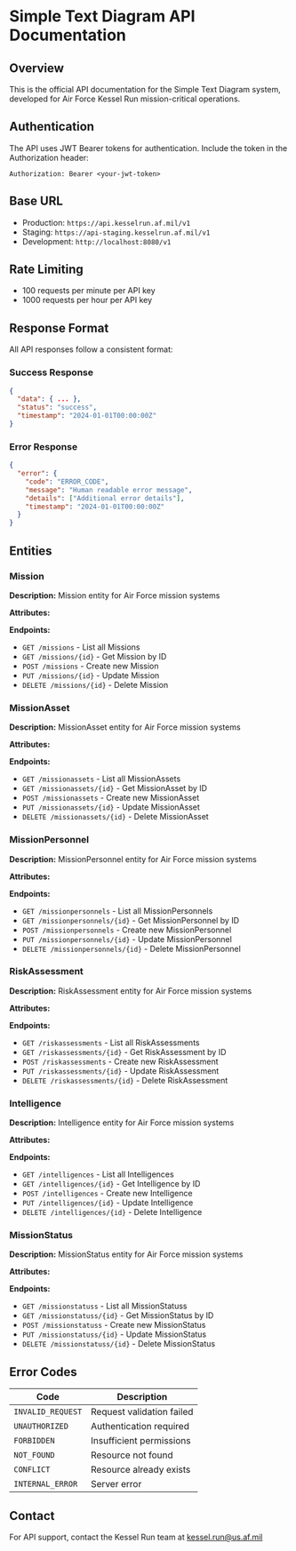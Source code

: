 # Simple Text Diagram API Documentation

## Overview
This is the official API documentation for the Simple Text Diagram system, developed for Air Force Kessel Run mission-critical operations.

## Authentication
The API uses JWT Bearer tokens for authentication. Include the token in the Authorization header:

```
Authorization: Bearer <your-jwt-token>
```

## Base URL
- Production: `https://api.kesselrun.af.mil/v1`
- Staging: `https://api-staging.kesselrun.af.mil/v1`
- Development: `http://localhost:8080/v1`

## Rate Limiting
- 100 requests per minute per API key
- 1000 requests per hour per API key

## Response Format
All API responses follow a consistent format:

### Success Response
```json
{
  "data": { ... },
  "status": "success",
  "timestamp": "2024-01-01T00:00:00Z"
}
```

### Error Response
```json
{
  "error": {
    "code": "ERROR_CODE",
    "message": "Human readable error message",
    "details": ["Additional error details"],
    "timestamp": "2024-01-01T00:00:00Z"
  }
}
```

## Entities


### Mission

**Description:** Mission entity for Air Force mission systems

**Attributes:**


**Endpoints:**
- `GET /missions` - List all Missions
- `GET /missions/{id}` - Get Mission by ID  
- `POST /missions` - Create new Mission
- `PUT /missions/{id}` - Update Mission
- `DELETE /missions/{id}` - Delete Mission


### MissionAsset

**Description:** MissionAsset entity for Air Force mission systems

**Attributes:**


**Endpoints:**
- `GET /missionassets` - List all MissionAssets
- `GET /missionassets/{id}` - Get MissionAsset by ID  
- `POST /missionassets` - Create new MissionAsset
- `PUT /missionassets/{id}` - Update MissionAsset
- `DELETE /missionassets/{id}` - Delete MissionAsset


### MissionPersonnel

**Description:** MissionPersonnel entity for Air Force mission systems

**Attributes:**


**Endpoints:**
- `GET /missionpersonnels` - List all MissionPersonnels
- `GET /missionpersonnels/{id}` - Get MissionPersonnel by ID  
- `POST /missionpersonnels` - Create new MissionPersonnel
- `PUT /missionpersonnels/{id}` - Update MissionPersonnel
- `DELETE /missionpersonnels/{id}` - Delete MissionPersonnel


### RiskAssessment

**Description:** RiskAssessment entity for Air Force mission systems

**Attributes:**


**Endpoints:**
- `GET /riskassessments` - List all RiskAssessments
- `GET /riskassessments/{id}` - Get RiskAssessment by ID  
- `POST /riskassessments` - Create new RiskAssessment
- `PUT /riskassessments/{id}` - Update RiskAssessment
- `DELETE /riskassessments/{id}` - Delete RiskAssessment


### Intelligence

**Description:** Intelligence entity for Air Force mission systems

**Attributes:**


**Endpoints:**
- `GET /intelligences` - List all Intelligences
- `GET /intelligences/{id}` - Get Intelligence by ID  
- `POST /intelligences` - Create new Intelligence
- `PUT /intelligences/{id}` - Update Intelligence
- `DELETE /intelligences/{id}` - Delete Intelligence


### MissionStatus

**Description:** MissionStatus entity for Air Force mission systems

**Attributes:**


**Endpoints:**
- `GET /missionstatuss` - List all MissionStatuss
- `GET /missionstatuss/{id}` - Get MissionStatus by ID  
- `POST /missionstatuss` - Create new MissionStatus
- `PUT /missionstatuss/{id}` - Update MissionStatus
- `DELETE /missionstatuss/{id}` - Delete MissionStatus



## Error Codes

| Code | Description |
|------|-------------|
| `INVALID_REQUEST` | Request validation failed |
| `UNAUTHORIZED` | Authentication required |
| `FORBIDDEN` | Insufficient permissions |
| `NOT_FOUND` | Resource not found |
| `CONFLICT` | Resource already exists |
| `INTERNAL_ERROR` | Server error |

## Contact
For API support, contact the Kessel Run team at kessel.run@us.af.mil
